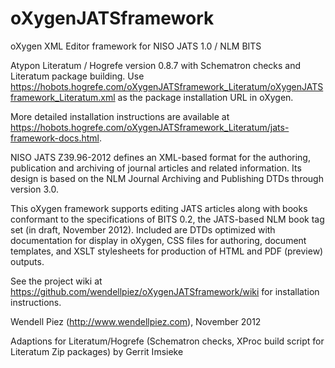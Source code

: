 oXygenJATSframework
===================

oXygen XML Editor framework for NISO JATS 1.0 / NLM BITS

Atypon Literatum / Hogrefe version 0.8.7 with Schematron checks and Literatum
package building. Use https://hobots.hogrefe.com/oXygenJATSframework_Literatum/oXygenJATSframework_Literatum.xml as the package installation URL in oXygen.

More detailed installation instructions are available at https://hobots.hogrefe.com/oXygenJATSframework_Literatum/jats-framework-docs.html.



NISO JATS Z39.96-2012 defines an XML-based format for the authoring,
publication and archiving of journal articles and related information.
Its design is based on the NLM Journal Archiving and Publishing DTDs
through version 3.0.

This oXygen framework supports editing JATS articles along with books
conformant to the specifications of BITS 0.2, the JATS-based NLM book
tag set (in draft, November 2012). Included are DTDs optimized with
documentation for display in oXygen, CSS files for authoring, document
templates, and XSLT stylesheets for production of HTML and PDF
(preview) outputs.

See the project wiki at https://github.com/wendellpiez/oXygenJATSframework/wiki
for installation instructions.

Wendell Piez (http://www.wendellpiez.com), November 2012

Adaptions for Literatum/Hogrefe (Schematron checks, XProc build script for 
Literatum Zip packages) by Gerrit Imsieke

